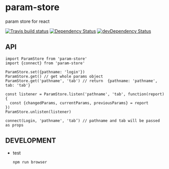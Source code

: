 # param-store

param store for react

[![Travis build status](http://img.shields.io/travis/poetic/param-store.svg?style=flat)](https://travis-ci.org/poetic/param-store)
[![Dependency Status](https://david-dm.org/poetic/param-store.svg)](https://david-dm.org/poetic/param-store)
[![devDependency Status](https://david-dm.org/poetic/param-store/dev-status.svg)](https://david-dm.org/poetic/param-store#info=devDependencies)

## API
```
import ParamStore from 'param-store'
import {connect} from 'param-store'

ParamStore.set({pathname: 'login'})
ParamStore.get() // get whole params object
ParamStore.get('pathname', 'tab') // return  {pathname: 'pathname', tab: 'tab'}

const listener = ParamStore.listen('pathname', 'tab', function(report){
  const {changedParams, currentParams, previousParams} = report
})
ParamStore.unlisten(listener)

connect(Login, 'pathname', 'tab’) // pathname and tab will be passed as props
```

## DEVELOPMENT

- test
  ```
  npm run browser
  ```
